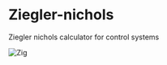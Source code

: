 # Ziegler-nichols
Ziegler nichols calculator for control systems

![Zig](https://user-images.githubusercontent.com/69681817/110253726-f52e2580-7f9c-11eb-8f0d-88faef04f00f.png)
